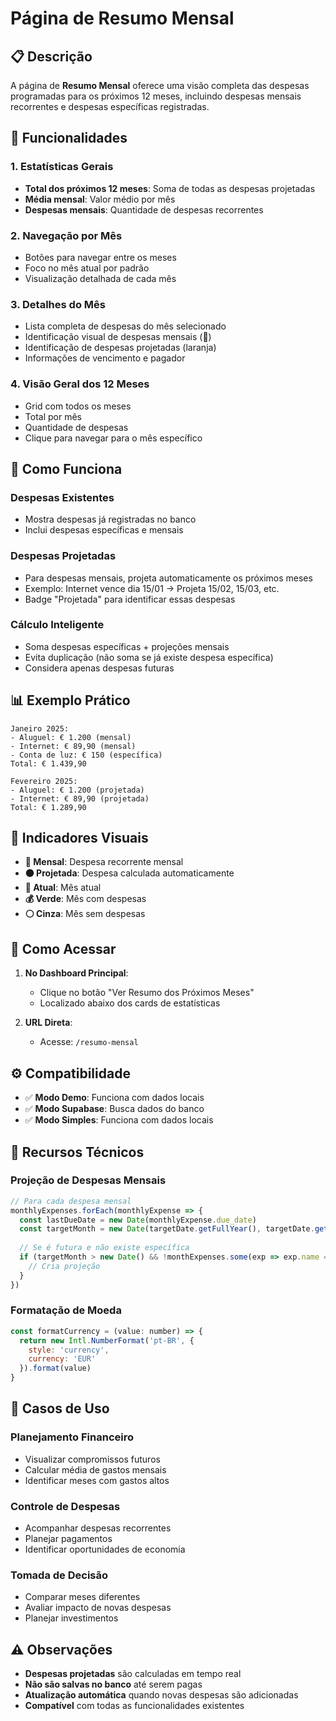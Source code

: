 # Página de Resumo Mensal

## 📋 **Descrição**

A página de **Resumo Mensal** oferece uma visão completa das despesas programadas para os próximos 12 meses, incluindo despesas mensais recorrentes e despesas específicas registradas.

## 🎯 **Funcionalidades**

### **1. Estatísticas Gerais**
- **Total dos próximos 12 meses**: Soma de todas as despesas projetadas
- **Média mensal**: Valor médio por mês
- **Despesas mensais**: Quantidade de despesas recorrentes

### **2. Navegação por Mês**
- Botões para navegar entre os meses
- Foco no mês atual por padrão
- Visualização detalhada de cada mês

### **3. Detalhes do Mês**
- Lista completa de despesas do mês selecionado
- Identificação visual de despesas mensais (🔄)
- Identificação de despesas projetadas (laranja)
- Informações de vencimento e pagador

### **4. Visão Geral dos 12 Meses**
- Grid com todos os meses
- Total por mês
- Quantidade de despesas
- Clique para navegar para o mês específico

## 🔄 **Como Funciona**

### **Despesas Existentes**
- Mostra despesas já registradas no banco
- Inclui despesas específicas e mensais

### **Despesas Projetadas**
- Para despesas mensais, projeta automaticamente os próximos meses
- Exemplo: Internet vence dia 15/01 → Projeta 15/02, 15/03, etc.
- Badge "Projetada" para identificar essas despesas

### **Cálculo Inteligente**
- Soma despesas específicas + projeções mensais
- Evita duplicação (não soma se já existe despesa específica)
- Considera apenas despesas futuras

## 📊 **Exemplo Prático**

```
Janeiro 2025:
- Aluguel: € 1.200 (mensal)
- Internet: € 89,90 (mensal)
- Conta de luz: € 150 (específica)
Total: € 1.439,90

Fevereiro 2025:
- Aluguel: € 1.200 (projetada)
- Internet: € 89,90 (projetada)
Total: € 1.289,90
```

## 🎨 **Indicadores Visuais**

- **🔄 Mensal**: Despesa recorrente mensal
- **🟠 Projetada**: Despesa calculada automaticamente
- **📅 Atual**: Mês atual
- **💰 Verde**: Mês com despesas
- **⚪ Cinza**: Mês sem despesas

## 📱 **Como Acessar**

1. **No Dashboard Principal**:
   - Clique no botão "Ver Resumo dos Próximos Meses"
   - Localizado abaixo dos cards de estatísticas

2. **URL Direta**:
   - Acesse: `/resumo-mensal`

## ⚙️ **Compatibilidade**

- ✅ **Modo Demo**: Funciona com dados locais
- ✅ **Modo Supabase**: Busca dados do banco
- ✅ **Modo Simples**: Funciona com dados locais

## 🔧 **Recursos Técnicos**

### **Projeção de Despesas Mensais**
```javascript
// Para cada despesa mensal
monthlyExpenses.forEach(monthlyExpense => {
  const lastDueDate = new Date(monthlyExpense.due_date)
  const targetMonth = new Date(targetDate.getFullYear(), targetDate.getMonth(), lastDueDate.getDate())
  
  // Se é futura e não existe específica
  if (targetMonth > new Date() && !monthExpenses.some(exp => exp.name === monthlyExpense.name)) {
    // Cria projeção
  }
})
```

### **Formatação de Moeda**
```javascript
const formatCurrency = (value: number) => {
  return new Intl.NumberFormat('pt-BR', {
    style: 'currency',
    currency: 'EUR'
  }).format(value)
}
```

## 🎯 **Casos de Uso**

### **Planejamento Financeiro**
- Visualizar compromissos futuros
- Calcular média de gastos mensais
- Identificar meses com gastos altos

### **Controle de Despesas**
- Acompanhar despesas recorrentes
- Planejar pagamentos
- Identificar oportunidades de economia

### **Tomada de Decisão**
- Comparar meses diferentes
- Avaliar impacto de novas despesas
- Planejar investimentos

## ⚠️ **Observações**

- **Despesas projetadas** são calculadas em tempo real
- **Não são salvas no banco** até serem pagas
- **Atualização automática** quando novas despesas são adicionadas
- **Compatível** com todas as funcionalidades existentes 